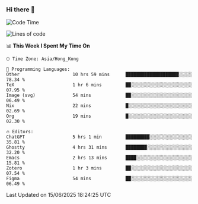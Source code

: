 ### Hi there 👋

<!--
**nicehiro/nicehiro** is a ✨ _special_ ✨ repository because its `README.md` (this file) appears on your GitHub profile.

Here are some ideas to get you started:

- 🔭 I’m currently working on ...
- 🌱 I’m currently learning ...
- 👯 I’m looking to collaborate on ...
- 🤔 I’m looking for help with ...
- 💬 Ask me about ...
- 📫 How to reach me: ...
- 😄 Pronouns: ...
- ⚡ Fun fact: ...
-->

<!--START_SECTION:waka-->
![Code Time](http://img.shields.io/badge/Code%20Time-730%20hrs%2026%20mins-blue)

![Lines of code](https://img.shields.io/badge/From%20Hello%20World%20I%27ve%20Written-1.7%20million%20lines%20of%20code-blue)

📊 **This Week I Spent My Time On** 

```text
🕑︎ Time Zone: Asia/Hong_Kong

💬 Programming Languages: 
Other                    10 hrs 59 mins      ████████████████████░░░░░   78.34 % 
TeX                      1 hr 6 mins         ██░░░░░░░░░░░░░░░░░░░░░░░   07.95 % 
Image (svg)              54 mins             ██░░░░░░░░░░░░░░░░░░░░░░░   06.49 % 
Nix                      22 mins             █░░░░░░░░░░░░░░░░░░░░░░░░   02.69 % 
Org                      19 mins             █░░░░░░░░░░░░░░░░░░░░░░░░   02.30 % 

🔥 Editors: 
ChatGPT                  5 hrs 1 min         █████████░░░░░░░░░░░░░░░░   35.81 % 
Ghostty                  4 hrs 31 mins       ████████░░░░░░░░░░░░░░░░░   32.20 % 
Emacs                    2 hrs 13 mins       ████░░░░░░░░░░░░░░░░░░░░░   15.81 % 
Zotero                   1 hr 3 mins         ██░░░░░░░░░░░░░░░░░░░░░░░   07.54 % 
Figma                    54 mins             ██░░░░░░░░░░░░░░░░░░░░░░░   06.49 % 
```


 Last Updated on 15/06/2025 18:24:25 UTC
<!--END_SECTION:waka-->
